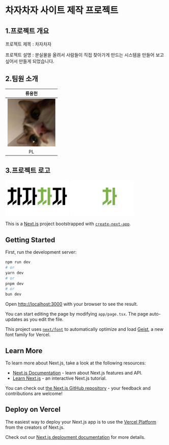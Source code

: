 # 차자차자 사이트 제작 프로젝트

## 1.프로젝트 개요
프로젝트 제목 : 차자차자

프로젝트 설명 : 분실물을 올려서 사람들이 직접 찾아가게 만드는 시스템을 만들어 보고 싶어서 만들게 되었습니다.

## 2.팀원 소개
| 류용헌 |
|:------:|
| <img src="https://github.com/MiruHeon/Normal-Project/blob/main/193119713.jpeg?raw=true" alt="류용헌" width="150"> |
| PL |

## 3.프로젝트 로고
<img src="https://github.com/MiruHeon/chaja-project/blob/main/CHAJA-logo-black.png?raw=true" alt="CHAJA 로고 블랙" width="200"/>  
<img src="https://github.com/MiruHeon/chaja-project/blob/main/CHAJA-logo-white.png?raw=true" alt="CHAJA 로고 화이트" width="200"/>

This is a [Next.js](https://nextjs.org) project bootstrapped with [`create-next-app`](https://nextjs.org/docs/app/api-reference/cli/create-next-app).

## Getting Started

First, run the development server:

```bash
npm run dev
# or
yarn dev
# or
pnpm dev
# or
bun dev
```

Open [http://localhost:3000](http://localhost:3000) with your browser to see the result.

You can start editing the page by modifying `app/page.tsx`. The page auto-updates as you edit the file.

This project uses [`next/font`](https://nextjs.org/docs/app/building-your-application/optimizing/fonts) to automatically optimize and load [Geist](https://vercel.com/font), a new font family for Vercel.

## Learn More

To learn more about Next.js, take a look at the following resources:

- [Next.js Documentation](https://nextjs.org/docs) - learn about Next.js features and API.
- [Learn Next.js](https://nextjs.org/learn) - an interactive Next.js tutorial.

You can check out [the Next.js GitHub repository](https://github.com/vercel/next.js) - your feedback and contributions are welcome!

## Deploy on Vercel

The easiest way to deploy your Next.js app is to use the [Vercel Platform](https://vercel.com/new?utm_medium=default-template&filter=next.js&utm_source=create-next-app&utm_campaign=create-next-app-readme) from the creators of Next.js.

Check out our [Next.js deployment documentation](https://nextjs.org/docs/app/building-your-application/deploying) for more details.
